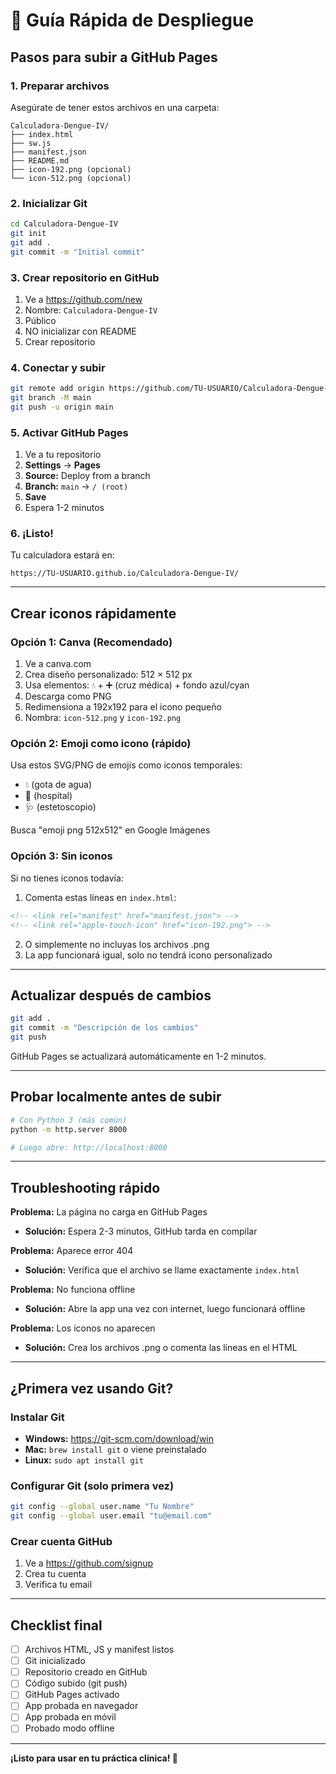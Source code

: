 # 🚀 Guía Rápida de Despliegue

## Pasos para subir a GitHub Pages

### 1. Preparar archivos
Asegúrate de tener estos archivos en una carpeta:
```
Calculadora-Dengue-IV/
├── index.html
├── sw.js
├── manifest.json
├── README.md
├── icon-192.png (opcional)
└── icon-512.png (opcional)
```

### 2. Inicializar Git
```bash
cd Calculadora-Dengue-IV
git init
git add .
git commit -m "Initial commit"
```

### 3. Crear repositorio en GitHub
1. Ve a https://github.com/new
2. Nombre: `Calculadora-Dengue-IV`
3. Público
4. NO inicializar con README
5. Crear repositorio

### 4. Conectar y subir
```bash
git remote add origin https://github.com/TU-USUARIO/Calculadora-Dengue-IV.git
git branch -M main
git push -u origin main
```

### 5. Activar GitHub Pages
1. Ve a tu repositorio
2. **Settings** → **Pages**
3. **Source:** Deploy from a branch
4. **Branch:** `main` → `/ (root)`
5. **Save**
6. Espera 1-2 minutos

### 6. ¡Listo!
Tu calculadora estará en:
```
https://TU-USUARIO.github.io/Calculadora-Dengue-IV/
```

---

## Crear iconos rápidamente

### Opción 1: Canva (Recomendado)
1. Ve a canva.com
2. Crea diseño personalizado: 512 × 512 px
3. Usa elementos: 💧 + ➕ (cruz médica) + fondo azul/cyan
4. Descarga como PNG
5. Redimensiona a 192x192 para el icono pequeño
6. Nombra: `icon-512.png` y `icon-192.png`

### Opción 2: Emoji como icono (rápido)
Usa estos SVG/PNG de emojis como iconos temporales:
- 💧 (gota de agua)
- 🏥 (hospital)
- 🩺 (estetoscopio)

Busca "emoji png 512x512" en Google Imágenes

### Opción 3: Sin iconos
Si no tienes iconos todavía:
1. Comenta estas líneas en `index.html`:
```html
<!-- <link rel="manifest" href="manifest.json"> -->
<!-- <link rel="apple-touch-icon" href="icon-192.png"> -->
```

2. O simplemente no incluyas los archivos .png
3. La app funcionará igual, solo no tendrá icono personalizado

---

## Actualizar después de cambios

```bash
git add .
git commit -m "Descripción de los cambios"
git push
```

GitHub Pages se actualizará automáticamente en 1-2 minutos.

---

## Probar localmente antes de subir

```bash
# Con Python 3 (más común)
python -m http.server 8000

# Luego abre: http://localhost:8000
```

---

## Troubleshooting rápido

**Problema:** La página no carga en GitHub Pages
- **Solución:** Espera 2-3 minutos, GitHub tarda en compilar

**Problema:** Aparece error 404
- **Solución:** Verifica que el archivo se llame exactamente `index.html`

**Problema:** No funciona offline
- **Solución:** Abre la app una vez con internet, luego funcionará offline

**Problema:** Los iconos no aparecen
- **Solución:** Crea los archivos .png o comenta las líneas en el HTML

---

## ¿Primera vez usando Git?

### Instalar Git
- **Windows:** https://git-scm.com/download/win
- **Mac:** `brew install git` o viene preinstalado
- **Linux:** `sudo apt install git`

### Configurar Git (solo primera vez)
```bash
git config --global user.name "Tu Nombre"
git config --global user.email "tu@email.com"
```

### Crear cuenta GitHub
1. Ve a https://github.com/signup
2. Crea tu cuenta
3. Verifica tu email

---

## Checklist final

- [ ] Archivos HTML, JS y manifest listos
- [ ] Git inicializado
- [ ] Repositorio creado en GitHub
- [ ] Código subido (git push)
- [ ] GitHub Pages activado
- [ ] App probada en navegador
- [ ] App probada en móvil
- [ ] Probado modo offline

---

**¡Listo para usar en tu práctica clínica! 🏥**
